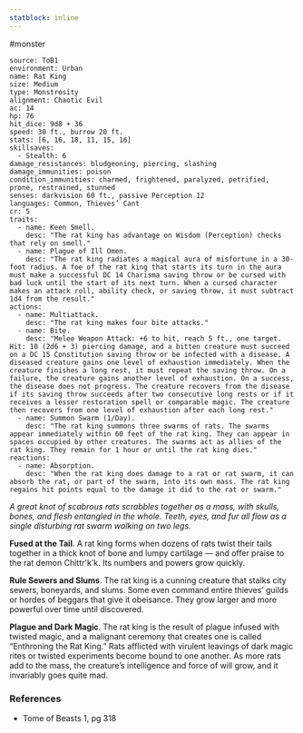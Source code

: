 ```yaml
---
statblock: inline
---
```

 #monster 

```statblock
source: ToB1
environment: Urban
name: Rat King
size: Medium
type: Monstrosity
alignment: Chaotic Evil
ac: 14
hp: 76
hit_dice: 9d8 + 36
speed: 30 ft., burrow 20 ft.
stats: [6, 16, 18, 11, 15, 16]
skillsaves:
  - Stealth: 6
damage_resistances: bludgeoning, piercing, slashing
damage_immunities: poison
condition_immunities: charmed, frightened, paralyzed, petrified, prone, restrained, stunned
senses: darkvision 60 ft., passive Perception 12
languages: Common, Thieves’ Cant
cr: 5
traits:
  - name: Keen Smell.
    desc: "The rat king has advantage on Wisdom (Perception) checks that rely on smell."
  - name: Plague of Ill Omen.
    desc: "The rat king radiates a magical aura of misfortune in a 30-foot radius. A foe of the rat king that starts its turn in the aura must make a successful DC 14 Charisma saving throw or be cursed with bad luck until the start of its next turn. When a cursed character makes an attack roll, ability check, or saving throw, it must subtract 1d4 from the result."
actions:
  - name: Multiattack.
    desc: "The rat king makes four bite attacks."
  - name: Bite.
    desc: "Melee Weapon Attack: +6 to hit, reach 5 ft., one target. Hit: 10 (2d6 + 3) piercing damage, and a bitten creature must succeed on a DC 15 Constitution saving throw or be infected with a disease. A diseased creature gains one level of exhaustion immediately. When the creature finishes a long rest, it must repeat the saving throw. On a failure, the creature gains another level of exhaustion. On a success, the disease does not progress. The creature recovers from the disease if its saving throw succeeds after two consecutive long rests or if it receives a lesser restoration spell or comparable magic. The creature then recovers from one level of exhaustion after each long rest."
  - name: Summon Swarm (1/Day).
    desc: "The rat king summons three swarms of rats. The swarms appear immediately within 60 feet of the rat king. They can appear in spaces occupied by other creatures. The swarms act as allies of the rat king. They remain for 1 hour or until the rat king dies."
reactions:
  - name: Absorption.
    desc: "When the rat king does damage to a rat or rat swarm, it can absorb the rat, or part of the swarm, into its own mass. The rat king regains hit points equal to the damage it did to the rat or swarm."
```

_A great knot of scabrous rats scrabbles together as a mass, with skulls, bones, and flesh entangled in the whole. Teeth, eyes, and fur all flow as a single disturbing rat swarm walking on two legs._

**Fused at the Tail**. A rat king forms when dozens of rats twist their tails together in a thick knot of bone and lumpy cartilage — and offer praise to the rat demon Chittr'k'k. Its numbers and powers grow quickly.

**Rule Sewers and Slums**. The rat king is a cunning creature that stalks city sewers, boneyards, and slums. Some even command entire thieves’ guilds or hordes of beggars that give it obeisance. They grow larger and more powerful over time until discovered.

**Plague and Dark Magic**. The rat king is the result of plague infused with twisted magic, and a malignant ceremony that creates one is called “Enthroning the Rat King.” Rats afflicted with virulent leavings of dark magic rites or twisted experiments become bound to one another. As more rats add to the mass, the creature’s intelligence and force of will grow, and it invariably goes quite mad.

### References

* Tome of Beasts 1, pg 318
